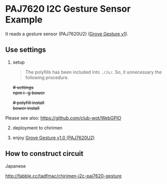# PAJ7620 I2C Gesture Sensor Example

It reads a gesture sensor (PAJ7620U2) ([Grove Gesture v1](http://wiki.seeedstudio.com/wiki/Grove_-_Gesture_v1.0)).

## Use settings

 1. setup

    > The polyfills has been included into `./Js/`.
    > So, it unnecessary the following procedure.

    ~~# settings~~    
    ~~npm i -g bower~~    

    ~~# polyfill install~~    
    ~~bower install~~    


  Please see also: https://github.com/club-wot/WebGPIO

 2. deployment to chirimen

 3. enjoy [Grove Gesture v1.0 (PAJ7620U2)](http://wiki.seeedstudio.com/wiki/Grove_-_Gesture_v1.0)


## How to construct circuit

Japanese

http://fabble.cc/tadfmac/chirimen-i2c-paj7620-gesture



